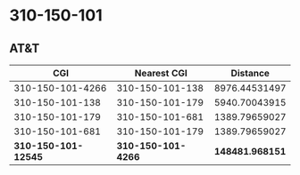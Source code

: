 # 310-150-101
## AT&T


| CGI | Nearest CGI | Distance |
|-----|-------------|----------|
| 310-150-101-4266 | 310-150-101-138 | 8976.44531497 |
| 310-150-101-138 | 310-150-101-179 | 5940.70043915 |
| 310-150-101-179 | 310-150-101-681 | 1389.79659027 |
| 310-150-101-681 | 310-150-101-179 | 1389.79659027 |
| **310-150-101-12545** | **310-150-101-4266** | **148481.968151** |
